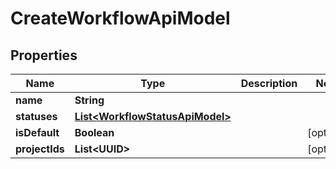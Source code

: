 

# CreateWorkflowApiModel


## Properties

| Name | Type | Description | Notes |
|------------ | ------------- | ------------- | -------------|
|**name** | **String** |  |  |
|**statuses** | [**List&lt;WorkflowStatusApiModel&gt;**](WorkflowStatusApiModel.md) |  |  |
|**isDefault** | **Boolean** |  |  [optional] |
|**projectIds** | **List&lt;UUID&gt;** |  |  [optional] |



